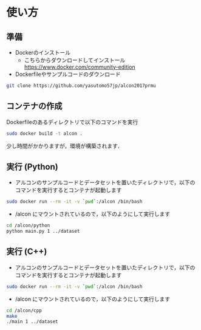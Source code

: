 # 使い方

## 準備

* Dockerのインストール
    * こちらからダウンロードしてインストール https://www.docker.com/community-edition
* Dockerfileやサンプルコードのダウンロード
```bash
git clone https://github.com/yasutomo57jp/alcon2017prmu
```

## コンテナの作成

Dockerfileのあるディレクトリで以下のコマンドを実行

```bash
sudo docker build -t alcon .
```

少し時間がかかりますが，環境が構築されます．

## 実行 (Python)

* アルコンのサンプルコードとデータセットを置いたディレクトリで，以下のコマンドを実行するとコンテナが起動します

```bash
sudo docker run --rm -it -v `pwd`:/alcon /bin/bash
```

* /alcon にマウントされているので，以下のようにして実行します

```bash
cd /alcon/python
python main.py 1 ../dataset
```

## 実行 (C++)

* アルコンのサンプルコードとデータセットを置いたディレクトリで，以下のコマンドを実行するとコンテナが起動します

```bash
sudo docker run --rm -it -v `pwd`:/alcon /bin/bash
```

* /alcon にマウントされているので，以下のようにして実行します

```bash
cd /alcon/cpp
make
./main 1 ../dataset
```


